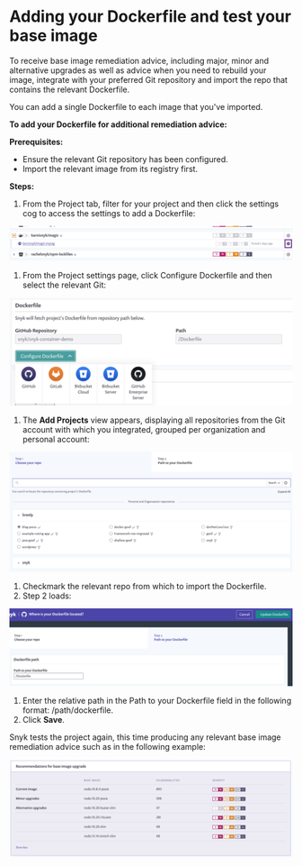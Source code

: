 # Adding your Dockerfile and test your base image

To receive base image remediation advice, including major, minor and alternative upgrades as well as advice when you need to rebuild your image, integrate with your preferred Git repository and import the repo that contains the relevant Dockerfile.

You can add a single Dockerfile to each image that you've imported.

**To add your Dockerfile for additional remediation advice:**

**Prerequisites:**

* Ensure the relevant Git repository has been configured.
* Import the relevant image from its registry first.

**Steps:**

1. From the Project tab, filter for your project and then click the settings cog to access the settings to add a Dockerfile:

![](../../.gitbook/assets/image%20%2837%29.png)

1. From the Project settings page, click Configure Dockerfile and then select the relevant Git:

![mceclip0.png](../../.gitbook/assets/mceclip0-7-.png)

1. The **Add Projects** view appears, displaying all repositories from the Git account with which you integrated, grouped per organization and personal account:  

![](../../.gitbook/assets/image%20%2841%29.png)

1. Checkmark the relevant repo from which to import the Dockerfile.
2. Step 2 loads:  

![](../../.gitbook/assets/image%20%2845%29.png)

1. Enter the relative path in the Path to your Dockerfile field in the following format: /path/dockerfile.
2. Click **Save**.

Snyk tests the project again, this time producing any relevant base image remediation advice such as in the following example:

![](../../.gitbook/assets/mceclip1-2-.png)

